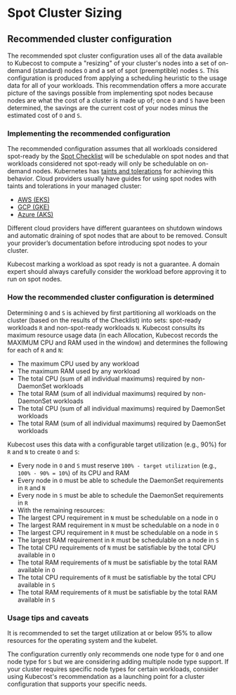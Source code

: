 # Spot Cluster Sizing

## Recommended cluster configuration

The recommended spot cluster configuration uses all of the data available to Kubecost to compute a "resizing" of your cluster's nodes into a set of on-demand (standard) nodes `O` and a set of spot (preemptible) nodes `S`. This configuration is produced from applying a scheduling heuristic to the usage data for all of your workloads. This recommendation offers a more accurate picture of the savings possible from implementing spot nodes because nodes are what the cost of a cluster is made up of; once `O` and `S` have been determined, the savings are the current cost of your nodes minus the estimated cost of `O` and `S`.

### Implementing the recommended configuration

The recommended configuration assumes that all workloads considered spot-ready by the [Spot Checklist](spot-checklist.md) will be schedulable on spot nodes and that workloads considered not spot-ready will only be schedulable on on-demand nodes. Kubernetes has [taints and tolerations](https://kubernetes.io/docs/concepts/scheduling-eviction/taint-and-toleration/) for achieving this behavior. Cloud providers usually have guides for using spot nodes with taints and tolerations in your managed cluster:

* [AWS (EKS)](https://docs.aws.amazon.com/eks/latest/userguide/managed-node-groups.html#managed-node-group-capacity-types)&#x20;
* [GCP (GKE)](https://cloud.google.com/kubernetes-engine/docs/how-to/preemptible-vms)
* [Azure (AKS)](https://docs.microsoft.com/en-us/azure/aks/spot-node-pool)&#x20;

Different cloud providers have different guarantees on shutdown windows and automatic draining of spot nodes that are about to be removed. Consult your provider’s documentation before introducing spot nodes to your cluster.

Kubecost marking a workload as spot ready is not a guarantee. A domain expert should always carefully consider the workload before approving it to run on spot nodes.

### How the recommended cluster configuration is determined

Determining `O` and `S` is achieved by first partitioning all workloads on the cluster (based on the results of the Checklist) into sets: spot-ready workloads `R` and non-spot-ready workloads `N`. Kubecost consults its maximum resource usage data (in each Allocation, Kubecost records the MAXIMUM CPU and RAM used in the window) and determines the following for each of `R` and `N`:

* The maximum CPU used by any workload
* The maximum RAM used by any workload
* The total CPU (sum of all individual maximums) required by non-DaemonSet workloads
* The total RAM (sum of all individual maximums) required by non-DaemonSet workloads
* The total CPU (sum of all individual maximums) required by DaemonSet workloads
* The total RAM (sum of all individual maximums) required by DaemonSet workloads

Kubecost uses this data with a configurable target utilization (e.g., 90%) for `R` and `N` to create `O` and `S`:

* Every node in `O` and `S` must reserve `100% - target utilization` (e.g., `100% - 90% = 10%`) of its CPU and RAM
* Every node in `O` must be able to schedule the DaemonSet requirements in `R` and `N`
* Every node in `S` must be able to schedule the DaemonSet requirements in `R`
* With the remaining resources:
* The largest CPU requirement in `N` must be schedulable on a node in `O`
* The largest RAM requirement in `N` must be schedulable on a node in `O`
* The largest CPU requirement in `R` must be schedulable on a node in `S`
* The largest RAM requirement in `R` must be schedulable on a node in `S`
* The total CPU requirements of `N` must be satisfiable by the total CPU available in `O`
* The total RAM requirements of `N` must be satisfiable by the total RAM available in `O`
* The total CPU requirements of `R` must be satisfiable by the total CPU available in `S`
* The total RAM requirements of `R` must be satisfiable by the total RAM available in `S`

### Usage tips and caveats

It is recommended to set the target utilization at or below 95% to allow resources for the operating system and the kubelet.

The configuration currently only recommends one node type for `O` and one node type for `S` but we are considering adding multiple node type support. If your cluster requires specific node types for certain workloads, consider using Kubecost's recommendation as a launching point for a cluster configuration that supports your specific needs.
